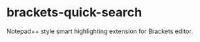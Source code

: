 brackets-quick-search
=====================

Notepad++ style smart highlighting extension for Brackets editor.